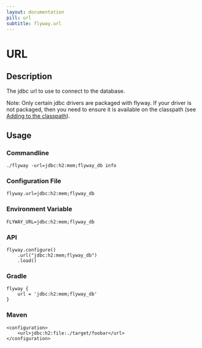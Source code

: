 ```yaml
---
layout: documentation
pill: url
subtitle: flyway.url
---
```


# URL

## Description
The jdbc url to use to connect to the database.

Note: Only certain jdbc drivers are packaged with flyway. If your driver is not packaged, then you need to ensure it is available on the classpath (see [Adding to the classpath](/documentation/addingToTheClasspath)).

## Usage

### Commandline
```
./flyway -url=jdbc:h2:mem;flyway_db info
```

### Configuration File
```
flyway.url=jdbc:h2:mem;flyway_db
```

### Environment Variable
```
FLYWAY_URL=jdbc:h2:mem;flyway_db
```

### API
```
flyway.configure()
    .url("jdbc:h2:mem;flyway_db")
    .load()
```

### Gradle
```
flyway {
    url = 'jdbc:h2:mem;flyway_db'
}
```

### Maven
```
<configuration>
    <url>jdbc:h2:file:./target/foobar</url>
</configuration>
```